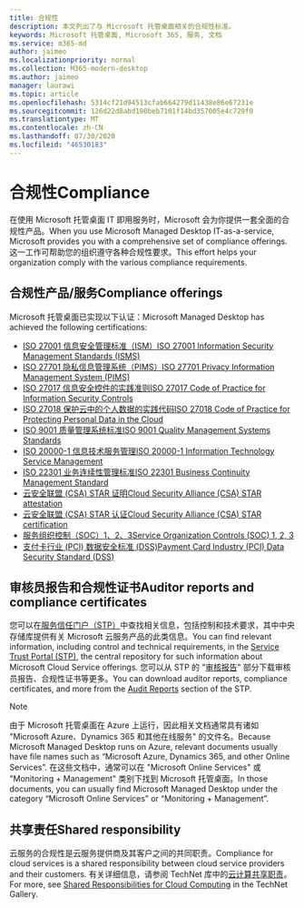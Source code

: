 ```yaml
---
title: 合规性
description: 本文列出了与 Microsoft 托管桌面相关的合规性标准。
keywords: Microsoft 托管桌面, Microsoft 365, 服务, 文档
ms.service: m365-md
author: jaimeo
ms.localizationpriority: normal
ms.collection: M365-modern-desktop
ms.author: jaimeo
manager: laurawi
ms.topic: article
ms.openlocfilehash: 5314cf21d94513cfab664279d11438e86e67231e
ms.sourcegitcommit: 126d22d8abd190beb7101f14bd357005e4c729f0
ms.translationtype: MT
ms.contentlocale: zh-CN
ms.lasthandoff: 07/30/2020
ms.locfileid: "46530183"
---
```

# <a name="compliance"></a><span data-ttu-id="df76f-104">合规性</span><span class="sxs-lookup"><span data-stu-id="df76f-104">Compliance</span></span>

<span data-ttu-id="df76f-105">在使用 Microsoft 托管桌面 IT 即用服务时，Microsoft 会为你提供一套全面的合规性产品。</span><span class="sxs-lookup"><span data-stu-id="df76f-105">When you use Microsoft Managed Desktop IT-as-a-service, Microsoft provides you with a comprehensive set of compliance offerings.</span></span> <span data-ttu-id="df76f-106">这一工作可帮助您的组织遵守各种合规性要求。</span><span class="sxs-lookup"><span data-stu-id="df76f-106">This effort helps your organization comply with the various compliance requirements.</span></span>

## <a name="compliance-offerings"></a><span data-ttu-id="df76f-107">合规性产品/服务</span><span class="sxs-lookup"><span data-stu-id="df76f-107">Compliance offerings</span></span>

<span data-ttu-id="df76f-108">Microsoft 托管桌面已实现以下认证：</span><span class="sxs-lookup"><span data-stu-id="df76f-108">Microsoft Managed Desktop has achieved the following certifications:</span></span>

- [<span data-ttu-id="df76f-109">ISO 27001 信息安全管理标准（ISM）</span><span class="sxs-lookup"><span data-stu-id="df76f-109">ISO 27001 Information Security Management Standards (ISMS)</span></span>](../../compliance/offering-ISO-27001.md)
- [<span data-ttu-id="df76f-110">ISO 27701 隐私信息管理系统（PIMS）</span><span class="sxs-lookup"><span data-stu-id="df76f-110">ISO 27701 Privacy Information Management System (PIMS)</span></span>](../../compliance/offering-iso-27701.md)
- [<span data-ttu-id="df76f-111">ISO 27017 信息安全控件的实践准则</span><span class="sxs-lookup"><span data-stu-id="df76f-111">ISO 27017 Code of Practice for Information Security Controls</span></span>](../../compliance/offering-ISO-27017.md)
- [<span data-ttu-id="df76f-112">ISO 27018 保护云中的个人数据的实践代码</span><span class="sxs-lookup"><span data-stu-id="df76f-112">ISO 27018 Code of Practice for Protecting Personal Data in the Cloud</span></span>](../../compliance/offering-ISO-27018.md)
- [<span data-ttu-id="df76f-113">ISO 9001 质量管理系统标准</span><span class="sxs-lookup"><span data-stu-id="df76f-113">ISO 9001 Quality Management Systems Standards</span></span>](../../compliance/offering-ISO-9001.md)
- [<span data-ttu-id="df76f-114">ISO 20000-1 信息技术服务管理</span><span class="sxs-lookup"><span data-stu-id="df76f-114">ISO 20000-1 Information Technology Service Management</span></span>](../../compliance/offering-ISO-20000-1-2011.md)
- [<span data-ttu-id="df76f-115">ISO 22301 业务连续性管理标准</span><span class="sxs-lookup"><span data-stu-id="df76f-115">ISO 22301 Business Continuity Management Standard</span></span>](../../compliance/offering-ISO-22301.md)
- [<span data-ttu-id="df76f-116">云安全联盟 (CSA) STAR 证明</span><span class="sxs-lookup"><span data-stu-id="df76f-116">Cloud Security Alliance (CSA) STAR attestation</span></span>](../../compliance/offering-CSA-STAR-Attestation.md)
- [<span data-ttu-id="df76f-117">云安全联盟 (CSA) STAR 认证</span><span class="sxs-lookup"><span data-stu-id="df76f-117">Cloud Security Alliance (CSA) STAR certification</span></span>](../../compliance/offering-CSA-Star-Certification.md)
- [<span data-ttu-id="df76f-118">服务组织控制（SOC）1、2、3</span><span class="sxs-lookup"><span data-stu-id="df76f-118">Service Organization Controls (SOC) 1, 2, 3</span></span>](../../compliance/offering-SOC.md)
- [<span data-ttu-id="df76f-119">支付卡行业 (PCI) 数据安全标准 (DSS)</span><span class="sxs-lookup"><span data-stu-id="df76f-119">Payment Card Industry (PCI) Data Security Standard (DSS)</span></span>](../../compliance/offering-PCI-DSS.md)

## <a name="auditor-reports-and-compliance-certificates"></a><span data-ttu-id="df76f-120">审核员报告和合规性证书</span><span class="sxs-lookup"><span data-stu-id="df76f-120">Auditor reports and compliance certificates</span></span>

<span data-ttu-id="df76f-121">您可以在[服务信任门户（STP）](https://servicetrust.microsoft.com/)中查找相关信息，包括控制和技术要求，其中中央存储库提供有关 Microsoft 云服务产品的此类信息。</span><span class="sxs-lookup"><span data-stu-id="df76f-121">You can find relevant information, including control and technical requirements, in the [Service Trust Portal (STP)](https://servicetrust.microsoft.com/), the central repository for such information about Microsoft Cloud Service offerings.</span></span> <span data-ttu-id="df76f-122">您可以从 STP 的 "[审核报告](https://servicetrust.microsoft.com/ViewPage/MSComplianceGuide)" 部分下载审核员报告、合规性证书等更多。</span><span class="sxs-lookup"><span data-stu-id="df76f-122">You can download auditor reports, compliance certificates, and more from the [Audit Reports](https://servicetrust.microsoft.com/ViewPage/MSComplianceGuide) section of the STP.</span></span>

> [!NOTE]
> <span data-ttu-id="df76f-123">由于 Microsoft 托管桌面在 Azure 上运行，因此相关文档通常具有诸如 "Microsoft Azure、Dynamics 365 和其他在线服务" 的文件名。</span><span class="sxs-lookup"><span data-stu-id="df76f-123">Because Microsoft Managed Desktop runs on Azure, relevant documents usually have file names such as “Microsoft Azure, Dynamics 365, and other Online Services”.</span></span> <span data-ttu-id="df76f-124">在这些文档中，通常可以在 "Microsoft Online Services" 或 "Monitoring + Management" 类别下找到 Microsoft 托管桌面。</span><span class="sxs-lookup"><span data-stu-id="df76f-124">In those documents, you can usually find Microsoft Managed Desktop under the category “Microsoft Online Services” or “Monitoring + Management”.</span></span>

## <a name="shared-responsibility"></a><span data-ttu-id="df76f-125">共享责任</span><span class="sxs-lookup"><span data-stu-id="df76f-125">Shared responsibility</span></span>

<span data-ttu-id="df76f-126">云服务的合规性是云服务提供商及其客户之间的共同职责。</span><span class="sxs-lookup"><span data-stu-id="df76f-126">Compliance for cloud services is a shared responsibility between cloud service providers and their customers.</span></span> <span data-ttu-id="df76f-127">有关详细信息，请参阅 TechNet 库中的[云计算共享职责](https://gallery.technet.microsoft.com/Shared-Responsibilities-81d0ff91)。</span><span class="sxs-lookup"><span data-stu-id="df76f-127">For more, see [Shared Responsibilities for Cloud Computing](https://gallery.technet.microsoft.com/Shared-Responsibilities-81d0ff91) in the TechNet Gallery.</span></span>
